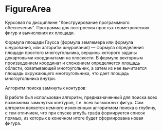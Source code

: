 # FigureArea
Курсовая по дисциплине "Конструирование программного обеспечения". 
Программа для построения простых геометрических фигур и вычисления их площади.

Формула площади Гаусса (формула землемера или формула шнурования, или алгоритм шнурования) — формула определения площади простого многоугольника, вершины которого заданы декартовыми координатами на плоскости. В формуле векторным произведением координат и сложением определяется площадь области, охватывающей многоугольник, а затем из нее вычитается площадь окружающего многоугольника, что дает площадь многоугольника внутри.

Алгоритм поиска замкнутых контуров:

В работе был использован алгоритм, предназначенный для поиска всех возможных замкнутых контуров, т.е. всех возможных фигур. Сам алгоритм является немного измененным алгоритмом поиска в глубину, с тем отличием, что при спуске вглубь графа формируется список прямых, из которых в конечном итоге будет сформирована новая фигура.

